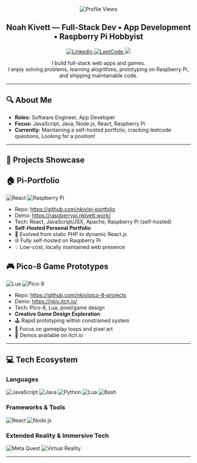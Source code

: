 <p align="center">
  <img src="https://komarev.com/ghpvc/?username=nkiv&color=blueviolet" alt="Profile Views" />
</p>

<h2 align="center">Noah Kivett — Full-Stack Dev • App Development • Raspberry Pi Hobbyist</h2>

<p align="center">
  <a href="https://linkedin.com/in/nkiv">
    <img src="https://img.shields.io/badge/LinkedIn-blue?style=for-the-badge&logo=linkedin&logoColor=white" alt="LinkedIn"/>
  </a>
  <a href="https://leetcode.com/u/ntop1/">
    <img src="https://img.shields.io/badge/LeetCode-FFA116?style=for-the-badge&logo=leetcode&logoColor=black" alt="LeetCode"/>
  </a>
  <a href="https://raspberrypi.nkivett.work/">
    <img src="https://img.shields.io/badge/Portfolio-9cf?style=for-the-badge&logo=persona&logoColor=white" />
  </a>
</p>

<p align="center">
  I build full-stack web apps and games.<br> I enjoy solving problems, learning alogrithms, prototyping on Raspberry Pi, and shipping maintainable code.
</p>

---

## 🔍 About Me
- **Roles:** Software Engineer, App Developer
- **Focus:** JavaScript, Java, Node.js, React, Raspberry Pi
- **Currently:** Maintaining a self-hosted portfolio, cracking leetcode questions, Looking for a position!

---

## 🚀 Projects Showcase

## 🏠 Pi-Portfolio
![React](https://img.shields.io/badge/React-61DAFB?style=flat-square&logo=react&logoColor=black)
![Raspberry Pi](https://img.shields.io/badge/Raspberry%20Pi-C51A4A?style=flat-square&logo=raspberry-pi)
- Repo: https://github.com/nkiv/pi-portfolio
- Demo: https://raspberrypi.nkivett.work/
- Tech: React, JavaScript/JSX, Apache, Raspberry Pi (self-hosted)
- **Self-Hosted Personal Portfolio**
- 🔧 Evolved from static PHP to dynamic React.js
- 🌐 Fully self-hosted on Raspberry Pi
- 💡 Low-cost, locally maintained web presence

## 🎮 Pico-8 Game Prototypes
![Lua](https://img.shields.io/badge/Lua-2C2D72?style=flat-square&logo=lua)
![Pico-8](https://img.shields.io/badge/Pico--8-FF004D?style=flat-square)
- Repo: https://github.com/nkiv/pico-8-projects
- Demo: https://nkiv.itch.io/
- Tech: Pico-8, Lua, pixel/game design
- **Creative Game Design Exploration**
- 🕹️ Rapid prototyping within constrained system
- 🎨 Focus on gameplay loops and pixel art
- 🚀 Demos available on itch.io

---

## 💻 Tech Ecosystem

### Languages
![JavaScript](https://img.shields.io/badge/JavaScript-F7DF1E?style=flat-square&logo=javascript&logoColor=black)
![Java](https://img.shields.io/badge/Java-ED8B00?style=flat-square&logo=java&logoColor=white)
![Python](https://img.shields.io/badge/Python-3776AB?style=flat-square&logo=python&logoColor=white)
![Lua](https://img.shields.io/badge/Lua-2C2D72?style=flat-square&logo=lua)
![Bash](https://img.shields.io/badge/Bash-4EAA25?style=flat-square&logo=gnu-bash)

### Frameworks & Tools
![React](https://img.shields.io/badge/React-61DAFB?style=flat-square&logo=react)
![Node.js](https://img.shields.io/badge/Node.js-339933?style=flat-square&logo=nodedotjs)

### Extended Reality & Immersive Tech
![Meta Quest](https://img.shields.io/badge/Meta%20Quest-1A73E8?style=flat-square&logo=oculus&logoColor=white)
![Virtual Reality](https://img.shields.io/badge/VR-Development-FF6F00?style=flat-square&logo=vr&logoColor=white)

---
